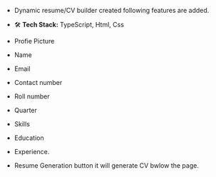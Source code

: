 - Dynamic resume/CV builder created following features are added.

- 🛠️ **Tech Stack:** TypeScript, Html, Css
- Profie Picture
- Name
- Email
- Contact number
- Roll number
- Quarter
- Skills
- Education
- Experience.
- Resume Generation button it will generate CV bwlow the page.